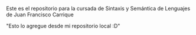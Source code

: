 Este es el repositorio para la cursada de Sintaxis y Semántica de Lenguajes de Juan Francisco Carrique

"Esto lo agregue desde mi repositorio local :D"
